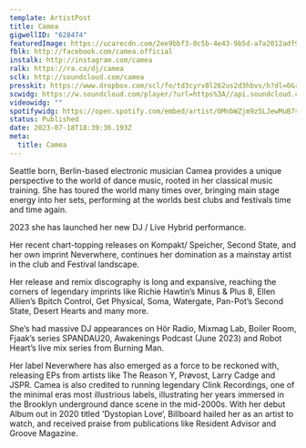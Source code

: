 ```yaml
---
template: ArtistPost
title: Camea
gigwellID: "628474"
featuredImage: https://ucarecdn.com/2ee9bbf3-0c5b-4e43-9b5d-a7a2012adf93/
fblk: http://facebook.com/camea.official
instalk: http://instagram.com/camea
ralk: https://ra.co/dj/camea
sclk: http://soundcloud.com/camea
presskit: https://www.dropbox.com/scl/fo/td3cyrv8l262us2d3hbvs/h?dl=0&rlkey=v89ojzg3yj2wpjns0m7k1zzb5
scwidg: https://w.soundcloud.com/player/?url=https%3A//api.soundcloud.com/playlists/1638743164&color=%23ff5500&auto_play=false&hide_related=false&show_comments=true&show_user=true&show_reposts=false&show_teaser=true&visual=true
videowidg: ""
spotifywidg: https://open.spotify.com/embed/artist/0MnbWZjm9z5LJewMuB7s5X
status: Published
date: 2023-07-18T18:39:36.193Z
meta:
  title: Camea
---
```

Seattle born, Berlin-based electronic musician Camea provides a unique perspective to the world of dance music, rooted in her classical music training. She has toured the world many times over, bringing main stage energy into her sets, performing at the worlds best clubs and festivals time and time again. 

2023 she has launched her new DJ / Live Hybrid performance. 

Her recent chart-topping releases on Kompakt/ Speicher, Second State, and her own imprint Neverwhere, continues her domination as a mainstay artist in the club and Festival landscape. 

Her release and remix discography is long and expansive, reaching the corners of legendary imprints like Richie Hawtin’s Minus & Plus 8, Ellen Allien’s Bpitch Control, Get Physical, Soma, Watergate, Pan-Pot’s Second State, Desert Hearts and many more. 

She’s had massive DJ appearances on Hör Radio, Mixmag Lab, Boiler Room, Fjaak’s series SPANDAU20, Awakenings Podcast (June 2023) and Robot Heart’s live mix series from Burning Man. 

Her label Neverwhere has also emerged as a force to be reckoned with, releasing EPs from artists like The Reason Y, Prøvost, Larry Cadge and JSPR. Camea is also credited to running legendary Clink Recordings, one of the minimal eras most illustrious labels, illustrating her years immersed in the Brooklyn underground dance scene in the mid-2000s. With her debut Album out in 2020 titled 'Dystopian Love’, Billboard hailed her as an artist to watch, and received praise from publications like Resident Advisor and Groove Magazine.